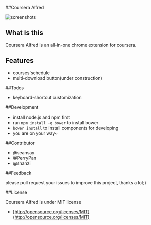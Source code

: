 ##Coursera Alfred

![screenshots](http://f.cl.ly/items/3Y1Y2c2p3i392J1P0z2h/Screenshot_4_29_13_10_49_PM-2.jpg) 

## What is this
 Coursera Alfred is an all-in-one chrome extension for coursera.

## Features

* courses'schedule
* multi-download button(under construction)

##Todos

* keyboard-shortcut customization

##Development

* install node.js and npm first
* run `npm install -g bower` to install bower
* `bower install` to install components for developing
* you are on your way~ 

##Contributor

* @seansay
* @PerryPan
* @shanzi

##Feedback

please pull request your issues to improve this project, thanks a lot;)

##License

Coursera Alfred is under MIT license

* [http://opensource.org/licenses/MIT](http://opensource.org/licenses/MIT)
